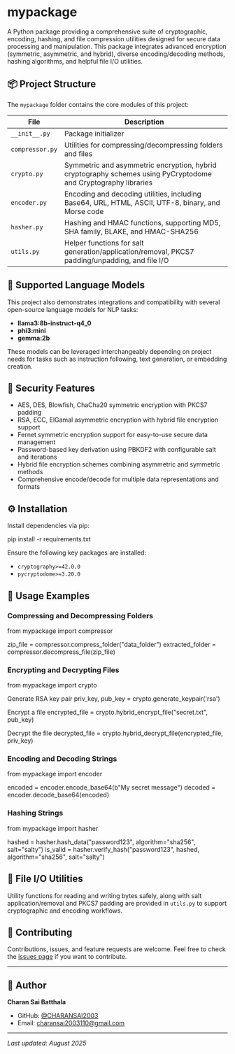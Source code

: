 # mypackage

A Python package providing a comprehensive suite of cryptographic, encoding, hashing, and file compression utilities designed for secure data processing and manipulation. This package integrates advanced encryption (symmetric, asymmetric, and hybrid), diverse encoding/decoding methods, hashing algorithms, and helpful file I/O utilities.

## 📦 Project Structure

The `mypackage` folder contains the core modules of this project:

| File            | Description                                                                                                         |
|-----------------|---------------------------------------------------------------------------------------------------------------------|
| `__init__.py`   | Package initializer                                                                                                 |
| `compressor.py` | Utilities for compressing/decompressing folders and files                                                           | 
| `crypto.py`     | Symmetric and asymmetric encryption, hybrid cryptography schemes using PyCryptodome and Cryptography libraries      |
| `encoder.py`    | Encoding and decoding utilities, including Base64, URL, HTML, ASCII, UTF-8, binary, and Morse code                  |
| `hasher.py`     | Hashing and HMAC functions, supporting MD5, SHA family, BLAKE, and HMAC-SHA256                                      | 
| `utils.py`      | Helper functions for salt generation/application/removal, PKCS7 padding/unpadding, and file I/O                     |

## 🤖 Supported Language Models

This project also demonstrates integrations and compatibility with several open-source language models for NLP tasks:

- **llama3:8b-instruct-q4_0**  
- **phi3:mini**  
- **gemma:2b**

These models can be leveraged interchangeably depending on project needs for tasks such as instruction following, text generation, or embedding creation.

## 🔐 Security Features

- AES, DES, Blowfish, ChaCha20 symmetric encryption with PKCS7 padding
- RSA, ECC, ElGamal asymmetric encryption with hybrid file encryption support
- Fernet symmetric encryption support for easy-to-use secure data management
- Password-based key derivation using PBKDF2 with configurable salt and iterations
- Hybrid file encryption schemes combining asymmetric and symmetric methods
- Comprehensive encode/decode for multiple data representations and formats

## ⚙️ Installation

Install dependencies via pip:

pip install -r requirements.txt


Ensure the following key packages are installed:

- `cryptography>=42.0.0`
- `pycryptodome>=3.20.0`

## 📝 Usage Examples

### Compressing and Decompressing Folders

from mypackage import compressor

zip_file = compressor.compress_folder("data_folder")
extracted_folder = compressor.decompress_file(zip_file)


### Encrypting and Decrypting Files

from mypackage import crypto

Generate RSA key pair
priv_key, pub_key = crypto.generate_keypair('rsa')

Encrypt a file
encrypted_file = crypto.hybrid_encrypt_file("secret.txt", pub_key)

Decrypt the file
decrypted_file = crypto.hybrid_decrypt_file(encrypted_file, priv_key)


### Encoding and Decoding Strings

from mypackage import encoder

encoded = encoder.encode_base64(b"My secret message")
decoded = encoder.decode_base64(encoded)


### Hashing Strings

from mypackage import hasher

hashed = hasher.hash_data("password123", algorithm="sha256", salt="salty")
is_valid = hasher.verify_hash("password123", hashed, algorithm="sha256", salt="salty")


## 📁 File I/O Utilities

Utility functions for reading and writing bytes safely, along with salt application/removal and PKCS7 padding are provided in `utils.py` to support cryptographic and encoding workflows.

## 🙌 Contributing

Contributions, issues, and feature requests are welcome. Feel free to check the [issues page](https://github.com/CHARANSAI2003/mypackage/issues) if you want to contribute.

---

## 👤 Author

**Charan Sai Batthala**  
- GitHub: [@CHARANSAI2003](https://github.com/CHARANSAI2003)  
- Email: charansai2003110@gmail.com  

---

*Last updated: August 2025*



